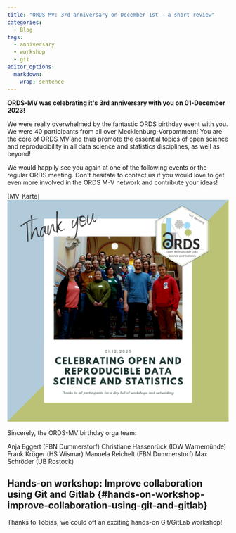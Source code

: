 ```yaml
---
title: "ORDS MV: 3rd anniversary on December 1st - a short review"
categories:
  - Blog
tags:
  - anniversary
  - workshop
  - git
editor_options: 
  markdown: 
    wrap: sentence
---
```


**ORDS-MV was celebrating it's 3rd anniversary with you on 01-December 2023!**

We were really overwhelmed by the fantastic ORDS birthday event with you. We were 40 participants from all over Mecklenburg-Vorpommern! You are the core of ORDS MV and thus promote the essential topics of open science and reproducibility in all data science and statistics disciplines, as well as beyond!

We would happily see you again at one of the following events or the regular ORDS meeting. Don't hesitate to contact us if you would love to get even more involved in the ORDS M-V network and contribute your ideas!

[MV-Karte]
![We say thank you!](/assets/images/2023_12_01_ORDS_Social_Media_Danke.png)

Sincerely, the ORDS-MV birthday orga team:

Anja Eggert (FBN Dummerstorf)
Christiane Hassenrück (IOW Warnemünde)
Frank Krüger (HS Wismar)
Manuela Reichelt (FBN Dummerstorf)
Max Schröder (UB Rostock)


## Hands-on workshop: Improve collaboration using Git and Gitlab {#hands-on-workshop-improve-collaboration-using-git-and-gitlab}

Thanks to Tobias, we could off an exciting hands-on Git/GitLab workshop!



